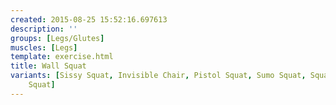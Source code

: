 ```yaml
---
created: 2015-08-25 15:52:16.697613
description: ''
groups: [Legs/Glutes]
muscles: [Legs]
template: exercise.html
title: Wall Squat
variants: [Sissy Squat, Invisible Chair, Pistol Squat, Sumo Squat, Squat, One-Legged
    Squat]
---
```

